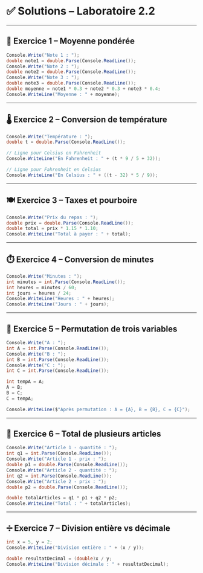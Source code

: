 # ✅ Solutions – Laboratoire 2.2

---

## 🔢 Exercice 1 – Moyenne pondérée

```csharp
Console.Write("Note 1 : ");
double note1 = double.Parse(Console.ReadLine());
Console.Write("Note 2 : ");
double note2 = double.Parse(Console.ReadLine());
Console.Write("Note 3 : ");
double note3 = double.Parse(Console.ReadLine());
double moyenne = note1 * 0.3 + note2 * 0.3 + note3 * 0.4;
Console.WriteLine("Moyenne : " + moyenne);
```

---

## 🌡️ Exercice 2 – Conversion de température

```csharp
Console.Write("Température : ");
double t = double.Parse(Console.ReadLine());

// Ligne pour Celsius en Fahrenheit
Console.WriteLine("En Fahrenheit : " + (t * 9 / 5 + 32));

// Ligne pour Fahrenheit en Celsius
Console.WriteLine("En Celsius : " + ((t - 32) * 5 / 9));
```

---

## 🍽️ Exercice 3 – Taxes et pourboire

```csharp
Console.Write("Prix du repas : ");
double prix = double.Parse(Console.ReadLine());
double total = prix * 1.15 * 1.10;
Console.WriteLine("Total à payer : " + total);
```

---

## ⏱️ Exercice 4 – Conversion de minutes

```csharp
Console.Write("Minutes : ");
int minutes = int.Parse(Console.ReadLine());
int heures = minutes / 60;
int jours = heures / 24;
Console.WriteLine("Heures : " + heures);
Console.WriteLine("Jours : " + jours);
```

---

## 🔁 Exercice 5 – Permutation de trois variables

```csharp
Console.Write("A : ");
int A = int.Parse(Console.ReadLine());
Console.Write("B : ");
int B = int.Parse(Console.ReadLine());
Console.Write("C : ");
int C = int.Parse(Console.ReadLine());

int tempA = A;
A = B;
B = C;
C = tempA;

Console.WriteLine($"Après permutation : A = {A}, B = {B}, C = {C}");
```

---

## 🛒 Exercice 6 – Total de plusieurs articles

```csharp
Console.Write("Article 1 - quantité : ");
int q1 = int.Parse(Console.ReadLine());
Console.Write("Article 1 - prix : ");
double p1 = double.Parse(Console.ReadLine());
Console.Write("Article 2 - quantité : ");
int q2 = int.Parse(Console.ReadLine());
Console.Write("Article 2 - prix : ");
double p2 = double.Parse(Console.ReadLine());

double totalArticles = q1 * p1 + q2 * p2;
Console.WriteLine("Total : " + totalArticles);
```

---

## ➗ Exercice 7 – Division entière vs décimale

```csharp
int x = 5, y = 2;
Console.WriteLine("Division entière : " + (x / y));

double resultatDecimal = (double)x / y;
Console.WriteLine("Division décimale : " + resultatDecimal);
